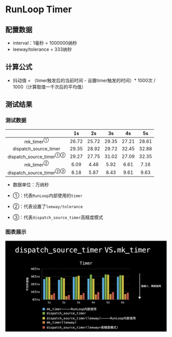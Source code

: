 # RunLoop Timer

## 配置数据
* interval：1毫秒 = 1000000纳秒
* leeway/tolerance = 333纳秒
 
## 计算公式

- 抖动值 = （timer触发后的当前时间 - 设置timer触发的时间）* 1000次 / 1000（计算取值一千次后的平均值）

## 测试结果
### 测试数据

|	    | 1s  | 2s  | 3s  |	 4s |	 5s |
|:---:|:---:|:---:|:---:|:---:|:---:|
|mk_timer<sup>①</sup>|	26.72|	25.72|	29.35|	27.21|	28.61|
|dispatch_source_timer|	29.35|	28.92|	29.72|	32.45|	32.88|
|dispatch_source_timer<sup>①②</sup>|	29.27|	27.75|	31.02|	27.09|	32.35|
|mk_timer<sup>②</sup>|	6.09|	4.48|	5.92|	6.61|	7.16|
|dispatch_source_timer<sup>②③</sup>|	8.18|	5.87|	8.43|	9.61|	9.63|

* 数据单位：万纳秒

* ①：代表`RunLoop`内部使用的`timer`
* ②：代表设置了`leeway/tolerance`
* ③：代表`dispatch_source_timer`高精度模式

### 图表展示

![RunLoop_Timer001-c1000](./media/RunLoop_Timer001.jpeg)

